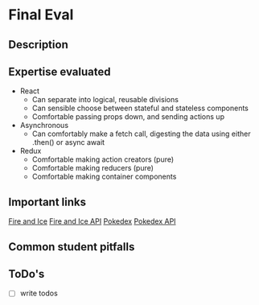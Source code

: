 # Final Eval

## Description

## Expertise evaluated

- React
  - Can separate into logical, reusable divisions
  - Can sensible choose between stateful and stateless components
  - Comfortable passing props down, and sending actions up
- Asynchronous
  - Can comfortably make a fetch call, digesting the data using either .then()
    or async await
- Redux
  - Comfortable making action creators (pure)
  - Comfortable making reducers (pure)
  - Comfortable making container components

## Important links

[Fire and Ice](https://github.com/turingschool-examples/fire-ice)
[Fire and Ice API](https://github.com/turingschool-examples/ice_fire_api)
[Pokedex](https://github.com/turingschool-examples/pokedex)
[Pokedex API](https://github.com/turingschool-examples/poke-api)

## Common student pitfalls

## ToDo's

* [ ] write todos
